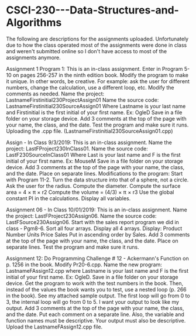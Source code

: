 # CSCI-230---Data-Structures-and-Algorithms
The following are descriptions for the assignments uploaded.
Unfortunately due to how the class operated most of the assignments were done in class and weren't submitted online so I don't have access to most of the assignments anymore.

Assignment 1 Program 1:
This is an in-class assignment.
Enter in Program 5-10 on pages 256-257 in the ninth edition book. 
Modify the program to make it unique. In other words, be creative. For example: ask the user for different numbers, change the calculation, use a different loop, etc.
Modify the comments as needed.
Name the project: LastnameFirstinitial230ProjectAssign01
Name the source code: LastnameFirstinitial230SourceAssign01
Where Lastname is your last name and Firstinitial is the first initial of your first name. Ex: OgleD
Save in a file folder on your storage device.
Add 3 comments at the top of the page with your name, the class, and the date.
Test the program and make sure it runs.
Uploading the .cpp file. (LastnameFirstinitial230SourceAssign01.cpp)



Assign - In Class 9/3/2019:
This is an in-class assignment.
Name the project: LastFProject230InClass01. Name the source code: LastF230SourceInClass01
Where Last is your last name and F is the first initial of your first name. Ex: MouseM
Save in a file folder on your storage device.
Add 3 comments at the top of the page with your name, the class, and the date. Place on separate lines.
Modifications to the program:
Start with Program 11-2.
Turn the data structure into that of a sphere, not a circle. 
Ask the user for the radius.
Compute the diameter.
Compute the surface area  = 4 × π × r2
Compute the volume = (4/3) × π × r3
Use the global constant PI in the calculations.
Display all variables.




Assignment 06 - In Class 10/01/2019:
This is an in-class assignment.
Name the project: LastFProject230Assign06. Name the source code: LastFSource230Assign06.
Start with the sales report program we did in class - Pgm8-6.
Sort all four arrays.
Display all 4 arrays.
Display:
Product Number               Units     Price      Sales
Put in ascending order by Sales.
Add 3 comments at the top of the page with your name, the class, and the date. Place on separate lines.
Test the program and make sure it runs. 



Assignment 12:
Do Programming Challenge # 12 - Ackermann's Function on p. 1256 in the book.
Modify Pr20-6.cpp. Name the new program: LastnameFAssign12.cpp where Lastname is your last name and F is the first initial of your first name.
Ex: OgleD. Save in a file folder on your storage device. 
Get the program to work with the test numbers in the book.
Then, instead of the values the book wants you to test, use a nested loop (p. 266 in the book). See my attached sample output.
The first loop will go from 0 to 3, the internal loop will go from 0 to 5. I want your output to look like my output.
Add 3 comments at the top of the page with your name, the class, and the date. Put each comment on a separate line.
Also, the variable and function names must be descriptive. Your output must also be descriptive. 
Upload the LastnameFAssign12.cpp file.

